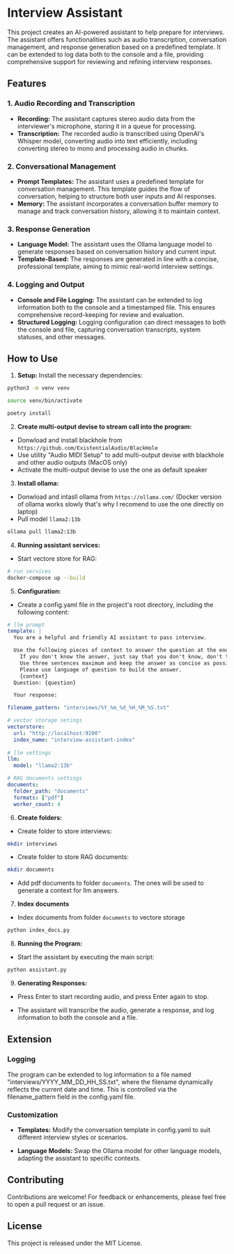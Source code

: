 # Interview Assistant

This project creates an AI-powered assistant to help prepare for interviews. The assistant offers functionalities such as audio transcription, conversation management, and response generation based on a predefined template. It can be extended to log data both to the console and a file, providing comprehensive support for reviewing and refining interview responses.

## Features

### 1. Audio Recording and Transcription

- **Recording:** The assistant captures stereo audio data from the interviewer's microphone, storing it in a queue for processing.
- **Transcription:** The recorded audio is transcribed using OpenAI's Whisper model, converting audio into text efficiently, including converting stereo to mono and processing audio in chunks.

### 2. Conversational Management

- **Prompt Templates:** The assistant uses a predefined template for conversation management. This template guides the flow of conversation, helping to structure both user inputs and AI responses.
- **Memory:** The assistant incorporates a conversation buffer memory to manage and track conversation history, allowing it to maintain context.

### 3. Response Generation

- **Language Model:** The assistant uses the Ollama language model to generate responses based on conversation history and current input.
- **Template-Based:** The responses are generated in line with a concise, professional template, aiming to mimic real-world interview settings.

### 4. Logging and Output

- **Console and File Logging:** The assistant can be extended to log information both to the console and a timestamped file. This ensures comprehensive record-keeping for review and evaluation.
- **Structured Logging:** Logging configuration can direct messages to both the console and file, capturing conversation transcripts, system statuses, and other messages.

## How to Use

1. **Setup:** Install the necessary dependencies:

```bash
python3 -m venv venv

source venv/bin/activate

poetry install
```

2. **Create multi-output devise to stream call into the program:**

- Donwload and install blackhole from `https://github.com/ExistentialAudio/BlackHole`
- Use utility "Audio MIDI Setup" to add multi-output devise with blackhole and other audio outputs (MacOS only)
- Activate the multi-output devise to use the one as default speaker

3. **Install ollama:**

- Donwload and intasll ollama from `https://ollama.com/` (Docker version of ollama works slowly that's why I recomend to use the one directly on laptop)
- Pull model `llama2:13b`

```bash
ollama pull llama2:13b
```

4. **Running assistant services:**

- Start vectore store for RAG:

```bash
# run services
docker-compose up --build
```

5. **Configuration:**

- Create a config.yaml file in the project's root directory, including the following content:

```yaml
# llm prompt
template: |
  You are a helpful and friendly AI assistant to pass interview.

  Use the following pieces of context to answer the question at the end. 
    If you don't know the answer, just say that you don't know, don't try to make up an answer. 
    Use three sentences maximum and keep the answer as concise as possible (provide concise responses of less than 30 words). 
    Please use language of question to build the answer.
    {context}
  Question: {question}

  Your response:

filename_pattern: "interviews/%Y_%m_%d_%H_%M_%S.txt"

# vector storage setings
vectorstore:
  url: "http://localhost:9200"
  index_name: "interview-assistant-index"
 
# llm settings
llm:
  model: "llama2:13b"  

# RAG documents settings
documents:
  folder_path: "documents"
  formats: ["pdf"]
  worker_count: 4
```

6. **Create folders:**

- Create folder to store interviews:

```bash
mkdir interviews
```

- Create folder to store RAG documents:

```bash
mkdir documents
```

- Add pdf documents to folder `documents`. The ones will be used to generate a context for llm answers.

7. **Index documents**

- Index documents from folder `documents` to vectore storage

```bash
python index_docs.py
```

8. **Running the Program:**

- Start the assistant by executing the main script:

```bash
python assistant.py
```

9. **Generating Responses:**

- Press Enter to start recording audio, and press Enter again to stop.

- The assistant will transcribe the audio, generate a response, and log information to both the console and a file.

## Extension

### Logging

The program can be extended to log information to a file named "interviews/YYYY_MM_DD_HH_SS.txt", where the filename dynamically reflects the current date and time. This is controlled via the filename_pattern field in the config.yaml file.

### Customization

- **Templates:** Modify the conversation template in config.yaml to suit different interview styles or scenarios.

- **Language Models:** Swap the Ollama model for other language models, adapting the assistant to specific contexts.

## Contributing

Contributions are welcome! For feedback or enhancements, please feel free to open a pull request or an issue.

## License

This project is released under the MIT License.
